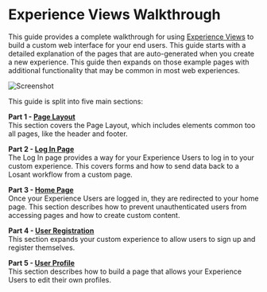 # Experience Views Walkthrough

This guide provides a complete walkthrough for using [Experience Views](/experiences/views/) to build a custom web interface for your end users. This guide starts with a detailed explanation of the pages that are auto-generated when you create a new experience. This guide then expands on those example pages with additional functionality that may be common in most web experiences.

![Screenshot](/images/experiences/walkthrough/views/screenshot.png "Example Experience Screenshot")

This guide is split into five main sections:

**Part 1 - [Page Layout](/experiences/walkthrough/views/part1/)**  
This section covers the Page Layout, which includes elements common too all pages, like the header and footer.

**Part 2 - [Log In Page](/experiences/walkthrough/views/part2/)**  
The Log In page provides a way for your Experience Users to log in to your custom experience. This covers forms and how to send data back to a Losant workflow from a custom page.

**Part 3 - [Home Page](/experiences/walkthrough/views/part3/)**  
Once your Experience Users are logged in, they are redirected to your home page. This section describes how to prevent unauthenticated users from accessing pages and how to create custom content.

**Part 4 - [User Registration](/experiences/walkthrough/views/part4/)**  
This section expands your custom experience to allow users to sign up and register themselves.

**Part 5 - [User Profile](/experiences/walkthrough/views/part5/)**  
This section describes how to build a page that allows your Experience Users to edit their own profiles.

